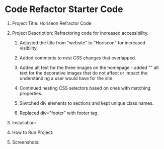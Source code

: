 # Code Refactor Starter Code
1. Project Title: Horiseon Refractor Code

2. Project Description: Refractoring code for increased accessibility. 

    1. Adjusted the title from "website" to "Horiseon" for increased visibility. 

    2. Added comments to nest CSS changes that overlapped.


    3. Added alt text for the three images on the homepage - added "" alt text for the decorative images that do not affect or impact the understanding a user would have for the site. 
    
    4. Continued nesting CSS selectors based on ones with matching properties. 
    
    5. Siwtched div elements to sections and kept unique class names. 

    6. Replaced div="footer" with footer tag.

3. Installation:

4. How to Run Project:

5. Screenshots: